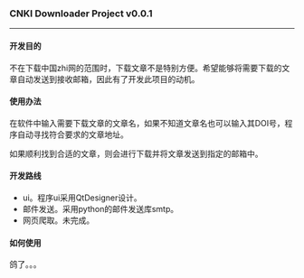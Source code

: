 ### CNKI Downloader Project v0.0.1

___

#### 开发目的

不在下载中国zhi网的范围时，下载文章不是特别方便。希望能够将需要下载的文章自动发送到接收邮箱，因此有了开发此项目的动机。



#### 使用办法

在软件中输入需要下载文章的文章名，如果不知道文章名也可以输入其DOI号，程序自动寻找符合要求的文章地址。

如果顺利找到合适的文章，则会进行下载并将文章发送到指定的邮箱中。



#### 开发路线

- ui。程序ui采用QtDesigner设计。
- 邮件发送。采用python的邮件发送库smtp。
- 网页爬取。未完成。



#### 如何使用

鸽了。。。